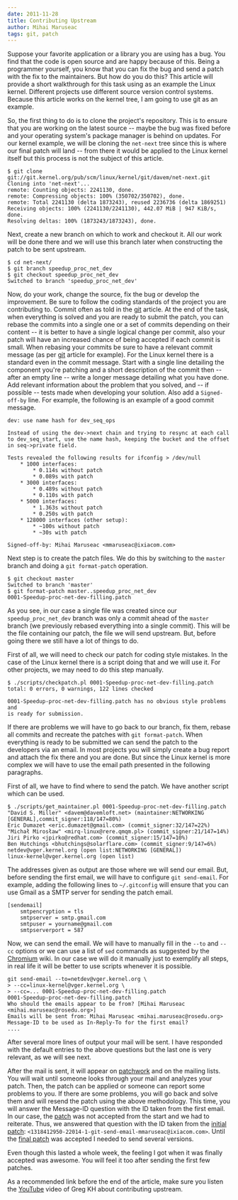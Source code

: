 ```yaml
---
date: 2011-11-28
title: Contributing Upstream
author: Mihai Maruseac
tags: git, patch
---
```


Suppose your favorite application or a library you are using has a bug. You
find that the code is open source and are happy because of this. Being a
programmer yourself, you know that you can fix the bug and send a patch with
the fix to the maintainers. But how do you do this? This article will provide
a short walkthrough for this task using as an example the Linux kernel.
Different projects use different source version control systems. Because this
article works on the kernel tree, I am going to use git as an example.

So, the first thing to do is to clone the project's repository. This is to
ensure that you are working on the latest source -- maybe the bug was fixed
before and your operating system's package manager is behind on updates. For
our kernel example, we will be cloning the `net-next` tree since this is where
our final patch will land -- from there it would be applied to the Linux
kernel itself but this process is not the subject of this article.

    $ git clone
    git://git.kernel.org/pub/scm/linux/kernel/git/davem/net-next.git
    Cloning into 'net-next'...
    remote: Counting objects: 2241130, done.
    remote: Compressing objects: 100% (350702/350702), done.
    remote: Total 2241130 (delta 1873243), reused 2236736 (delta 1869251)
    Receiving objects: 100% (2241130/2241130), 442.07 MiB | 947 KiB/s,
    done.
    Resolving deltas: 100% (1873243/1873243), done.

Next, create a new branch on which to work and checkout it. All our work will
be done there and we will use this branch later when constructing the patch to
be sent upstream.

    $ cd net-next/
    $ git branch speedup_proc_net_dev
    $ git checkout speedup_proc_net_dev
    Switched to branch 'speedup_proc_net_dev'

Now, do your work, change the source, fix the bug or develop the improvement.
Be sure to follow the coding standards of the project you are contributing to.
Commit often as told in the [git] article. At the end of the task, when
everything is solved and you are ready to submit the patch, you can rebase the
commits into a single one or a set of commits depending on their content -- it
is better to have a single logical change per commit, also your patch will
have an increased chance of being accepted if each commit is small. When
rebasing your commits be sure to have a relevant commit message (as per [git]
article for example). For the Linux kernel there is a standard even in the
commit message. Start with a single line detailing the component you're
patching and a short description of the commit then -- after an empty line --
write a longer message detailing what you have done. Add relevant information
about the problem that you solved, and -- if possible -- tests made when
developing your solution. Also add a `Signed-off-by` line. For example, the
following is an example of a good commit message.

    dev: use name hash for dev_seq_ops

    Instead of using the dev->next chain and trying to resync at each call
    to dev_seq_start, use the name hash, keeping the bucket and the offset
    in seq->private field.

    Tests revealed the following results for ifconfig > /dev/null
        * 1000 interfaces:
        	* 0.114s without patch
        	* 0.089s with patch
        * 3000 interfaces:
        	* 0.489s without patch
        	* 0.110s with patch
        * 5000 interfaces:
        	* 1.363s without patch
        	* 0.250s with patch
        * 128000 interfaces (other setup):
        	* ~100s without patch
        	* ~30s with patch

    Signed-off-by: Mihai Maruseac <mmaruseac@ixiacom.com>

Next step is to create the patch files. We do this by switching to the `master`
branch and doing a `git format-patch` operation.

    $ git checkout master
    Switched to branch 'master'
    $ git format-patch master..speedup_proc_net_dev
    0001-Speedup-proc-net-dev-filling.patch

As you see, in our case a single file was created since our
`speedup_proc_net_dev` branch was only a commit ahead of the `master` branch
(we previously rebased everything into a single commit). This will be the file
containing our patch, the file we will send upstream. But, before going there
we still have a lot of things to do.

First of all, we will need to check our patch for coding style mistakes. In the
case of the Linux kernel there is a script doing that and we will use it. For
other projects, we may need to do this step manually.

    $ ./scripts/checkpatch.pl 0001-Speedup-proc-net-dev-filling.patch
    total: 0 errors, 0 warnings, 122 lines checked

    0001-Speedup-proc-net-dev-filling.patch has no obvious style problems and
    is ready for submission.

If there are problems we will have to go back to our branch, fix them, rebase
all commits and recreate the patches with `git format-patch`. When everything
is ready to be submitted we can send the patch to the developers via an email.
In most projects you will simply create a bug report and attach the fix there
and you are done. But since the Linux kernel is more complex we will have to
use the email path presented in the following paragraphs.

First of all, we have to find where to send the patch. We have another script
which can be used.

    $ ./scripts/get_maintainer.pl 0001-Speedup-proc-net-dev-filling.patch
    "David S. Miller" <davem@davemloft.net> (maintainer:NETWORKING [GENERAL],commit_signer:118/147=80%)
    Eric Dumazet <eric.dumazet@gmail.com> (commit_signer:32/147=22%)
    "Michał Mirosław" <mirq-linux@rere.qmqm.pl> (commit_signer:21/147=14%)
    Jiri Pirko <jpirko@redhat.com> (commit_signer:15/147=10%)
    Ben Hutchings <bhutchings@solarflare.com> (commit_signer:9/147=6%)
    netdev@vger.kernel.org (open list:NETWORKING [GENERAL])
    linux-kernel@vger.kernel.org (open list)

The addresses given as output are those where we will send our email. But,
before sending the first email, we will have to configure `git send-email`. For
example, adding the following lines to `~/.gitconfig` will ensure that you can
use Gmail as a SMTP server for sending the patch email.

    [sendemail]
    	smtpencryption = tls
    	smtpserver = smtp.gmail.com
    	smtpuser = yourname@gmail.com
    	smtpserverport = 587

Now, we can send the email. We will have to manually fill in the `--to` and
`--cc` options or we can use a list of `sed` commands as suggested by the
[Chromium] wiki. In our case we will do it manually just to exemplify all
steps, in real life it will be better to use scripts whenever it is possible.

    git send-email --to=netdev@vger.kernel.org \
    > --cc=linux-kernel@vger.kernel.org \
    > --cc=... 0001-Speedup-proc-net-dev-filling.patch
    0001-Speedup-proc-net-dev-filling.patch
    Who should the emails appear to be from? [Mihai Maruseac <mihai.maruseac@rosedu.org>]
    Emails will be sent from: Mihai Maruseac <mihai.maruseac@rosedu.org>
    Message-ID to be used as In-Reply-To for the first email?
    ....

After several more lines of output your mail will be sent. I have responded
with the default entries to the above questions but the last one is very
relevant, as we will see next.

After the mail is sent, it will appear on [patchwork] and on the mailing lists.
You will wait until someone looks through your mail and analyzes your patch.
Then, the patch can be applied or someone can report some problems to you. If
there are some problems, you will go back and solve them and will resend the
patch using the above methodology. This time, you will answer the Message-ID
question with the ID taken from the first email. In our case, the [patch][1]
was not accepted from the start and we had to reiterate. Thus, we answered that
question with the ID taken from the [initial patch][1]:
`<1318412950-22014-1-git-send-email-mmaruseac@ixiacom.com>`. Until the [final
patch][2] was accepted I needed to send several versions.

Even though this lasted a whole week, the feeling I got when it was finally
accepted was awesome. You will feel it too after sending the first few patches.

As a recommended link before the end of the article, make sure you listen the
[YouTube] video of Greg KH about contributing upstream.

[git]: http://techblog.rosedu.org/git-good-practices.html
[patchwork]: http://patchwork.ozlabs.org/project/netdev/list/
[1]: http://patchwork.ozlabs.org/patch/119174/
[2]: http://patchwork.ozlabs.org/patch/120948/
[Chromium]: http://dev.chromium.org/chromium-os/how-tos-and-troubleshooting/kernel-faq#TOC-How-do-I-send-a-patch-upstream-
[YouTube]: http://www.youtube.com/watch?v=LLBrBBImJt4
